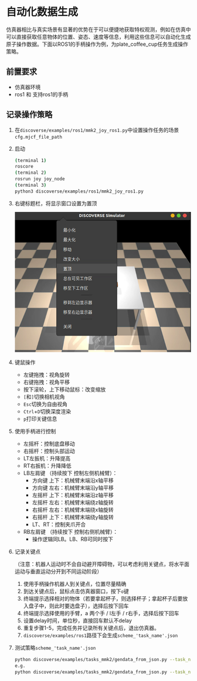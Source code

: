 # 自动化数据生成

仿真器相比与真实场景有显著的优势在于可以便捷地获取特权观测，例如在仿真中可以直接获取任意物体的位置、姿态、速度等信息，利用这些信息可以自动化生成原子操作数据。下面以ROS1的手柄操作为例，为plate_coffee_cup任务生成操作策略。

## 前置要求

+   仿真器环境
+   ros1 和 支持ros1的手柄

## 记录操作策略

1.   在`discoverse/examples/ros1/mmk2_joy_ros1.py`中设置操作任务的场景`cfg.mjcf_file_path`

2.   启动

     ```bash
     (terminal 1)
     roscore
     (terminal 2)
     rosrun joy joy_node
     (terminal 3)
     python3 discoverse/examples/ros1/mmk2_joy_ros1.py
     ```

3.   右键标题栏，将显示窗口设置为置顶

     ![pinned](./assets/pinned.png)

4.   键鼠操作

     +   左键拖拽：视角旋转
     +   右键拖拽：视角平移
     +   按下滚轮，上下移动鼠标：改变缩放
     +   `[`和`]`切换相机视角
     +   `Esc`切换为自由视角
     +   `Ctrl`+`D`切换深度渲染
     +   `p`打印关键信息

5.   使用手柄进行控制

     +   左摇杆：控制底盘移动
     +   右摇杆：控制头部运动
     +   LT左扳机：升降提高
     +   RT右扳机：升降降低
     +   LB左肩键 （持续按下 控制左侧机械臂）：
         +   方向键 上下：机械臂末端沿x轴平移
         +   方向键 左右：机械臂末端沿y轴平移
         +   左摇杆 上下：机械臂末端沿z轴平移
         +   左摇杆 左右：机械臂末端绕z轴旋转
         +   右摇杆 左右：机械臂末端绕x轴旋转
         +   右摇杆 上下：机械臂末端绕y轴旋转
         +   LT、RT：控制夹爪开合
     +   RB左肩键 （持续按下 控制右侧机械臂）：
         +   操作逻辑同LB。LB、RB可同时按下

6.   记录关键点

     （注意：机器人运动时不会自动避开障碍物，可以考虑利用关键点，将水平面运动与垂直运动分开到不同运动阶段）

     1.   使用手柄操作机器人到关键点，位置尽量精确
     2.   到达关键点后，鼠标点击仿真器窗口，按下`o`键
     3.   终端提示选择相对的物体（若要拿起杯子，则选择杯子；拿起杯子后要放入盘子中，则此时要选盘子），选择后按下回车
     4.   终端提示选择使用的手臂，a 两个手 / l左手 / r右手，选择后按下回车
     5.   设置delay时间，单位秒，直接回车默认不delay
     6.   重复步骤1-5，完成任务并记录所有关键点后，退出仿真器。
     7.   `discoverse/examples/ros1`路径下会生成`scheme_'task_name'.json`

7.   测试策略`scheme_'task_name'.json`

     ```bash
     python discoverse/examples/tasks_mmk2/gendata_from_json.py --task_name task_name --scheme_json /path/to/your/scheme_{task_name}.json --vis
     e.g.
     python discoverse/examples/tasks_mmk2/gendata_from_json.py --task_name plate_coffeecup --scheme_json /path/to/your/scheme_plate_coffeecup.json --vis
     ```

     